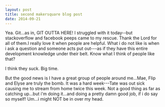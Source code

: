 ```yaml
---
layout: post
title: second makersquare blog post
date: 2014-09-21
---
```


Yea. Git...as in, GIT OUTTA HERE! I struggled with it today--but stackoverflow and facebook peeps came to my rescue. Thank the Lord for all of them.I really love it when people are helpful. What i do not like is when i ask a question and someone acts put out---as if they have this entire development knowledge under their belt. Know what I think of people like that? 

I think they suck. 
Big time. 

But the good news is I have a great group of people around me...Mae, Flip and Elyse are truly the bomb. It was a hard week---Tate was out sick causing me to stream from home twice this week. Not a good thing as far as catching up...but i'm doing it...and doing a pretty damn good job, if i do say so myself!
Um...i might NOT be in over my head.